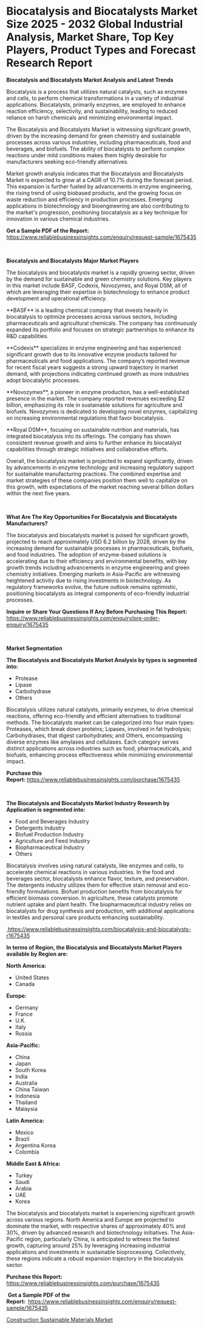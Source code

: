 <p><h1>Biocatalysis and Biocatalysts Market Size 2025 - 2032 Global Industrial Analysis, Market Share, Top Key Players, Product Types and Forecast Research Report</h1></p><p><strong>Biocatalysis and Biocatalysts Market Analysis and Latest Trends</strong></p>
<p><p>Biocatalysis is a process that utilizes natural catalysts, such as enzymes and cells, to perform chemical transformations in a variety of industrial applications. Biocatalysts, primarily enzymes, are employed to enhance reaction efficiency, selectivity, and sustainability, leading to reduced reliance on harsh chemicals and minimizing environmental impact.</p><p>The Biocatalysis and Biocatalysts Market is witnessing significant growth, driven by the increasing demand for green chemistry and sustainable processes across various industries, including pharmaceuticals, food and beverages, and biofuels. The ability of biocatalysts to perform complex reactions under mild conditions makes them highly desirable for manufacturers seeking eco-friendly alternatives.</p><p>Market growth analysis indicates that the Biocatalysis and Biocatalysts Market is expected to grow at a CAGR of 10.7% during the forecast period. This expansion is further fueled by advancements in enzyme engineering, the rising trend of using biobased products, and the growing focus on waste reduction and efficiency in production processes. Emerging applications in biotechnology and bioengineering are also contributing to the market's progression, positioning biocatalysis as a key technique for innovation in various chemical industries.</p></p>
<p><strong>Get a Sample PDF of the Report:&nbsp;</strong> <a href="https://www.reliablebusinessinsights.com/enquiry/request-sample/1675435?utm_campaign=3080&utm_medium=2&utm_source=Github&utm_content=ia&utm_term=01042025&utm_id=biocatalysis-and-biocatalysts">https://www.reliablebusinessinsights.com/enquiry/request-sample/1675435</a></p>
<p>&nbsp;</p>
<p><strong>Biocatalysis and Biocatalysts Major Market Players</strong></p>
<p><p>The biocatalysis and biocatalysts market is a rapidly growing sector, driven by the demand for sustainable and green chemistry solutions. Key players in this market include BASF, Codexis, Novozymes, and Royal DSM, all of which are leveraging their expertise in biotechnology to enhance product development and operational efficiency.</p><p>**BASF** is a leading chemical company that invests heavily in biocatalysis to optimize processes across various sectors, including pharmaceuticals and agricultural chemicals. The company has continuously expanded its portfolio and focuses on strategic partnerships to enhance its R&D capabilities.</p><p>**Codexis** specializes in enzyme engineering and has experienced significant growth due to its innovative enzyme products tailored for pharmaceuticals and food applications. The company’s reported revenue for recent fiscal years suggests a strong upward trajectory in market demand, with projections indicating continued growth as more industries adopt biocatalytic processes.</p><p>**Novozymes**, a pioneer in enzyme production, has a well-established presence in the market. The company reported revenues exceeding $2 billion, emphasizing its role in sustainable solutions for agriculture and biofuels. Novozymes is dedicated to developing novel enzymes, capitalizing on increasing environmental regulations that favor biocatalysis.</p><p>**Royal DSM**, focusing on sustainable nutrition and materials, has integrated biocatalysis into its offerings. The company has shown consistent revenue growth and aims to further enhance its biocatalyst capabilities through strategic initiatives and collaborative efforts.</p><p>Overall, the biocatalysis market is projected to expand significantly, driven by advancements in enzyme technology and increasing regulatory support for sustainable manufacturing practices. The combined expertise and market strategies of these companies position them well to capitalize on this growth, with expectations of the market reaching several billion dollars within the next five years.</p></p>
<p>&nbsp;</p>
<p><strong>What Are The Key Opportunities For Biocatalysis and Biocatalysts Manufacturers?</strong></p>
<p><p>The biocatalysis and biocatalysts market is poised for significant growth, projected to reach approximately USD 6.2 billion by 2028, driven by the increasing demand for sustainable processes in pharmaceuticals, biofuels, and food industries. The adoption of enzyme-based solutions is accelerating due to their efficiency and environmental benefits, with key growth trends including advancements in enzyme engineering and green chemistry initiatives. Emerging markets in Asia-Pacific are witnessing heightened activity due to rising investments in biotechnology. As regulatory frameworks evolve, the future outlook remains optimistic, positioning biocatalysts as integral components of eco-friendly industrial processes.</p></p>
<p><strong>Inquire or Share Your Questions If Any Before Purchasing This Report:</strong> <a href="https://www.reliablebusinessinsights.com/enquiry/pre-order-enquiry/1675435?utm_campaign=3080&utm_medium=2&utm_source=Github&utm_content=ia&utm_term=01042025&utm_id=biocatalysis-and-biocatalysts">https://www.reliablebusinessinsights.com/enquiry/pre-order-enquiry/1675435</a></p>
<p>&nbsp;</p>
<p><strong>Market Segmentation</strong></p>
<p><strong>The Biocatalysis and Biocatalysts Market Analysis by types is segmented into:</strong></p>
<p><ul><li>Protease</li><li>Lipase</li><li>Carbohydrase</li><li>Others</li></ul></p>
<p><p>Biocatalysis utilizes natural catalysts, primarily enzymes, to drive chemical reactions, offering eco-friendly and efficient alternatives to traditional methods. The biocatalysts market can be categorized into four main types: Proteases, which break down proteins; Lipases, involved in fat hydrolysis; Carbohydrases, that digest carbohydrates; and Others, encompassing diverse enzymes like amylases and cellulases. Each category serves distinct applications across industries such as food, pharmaceuticals, and biofuels, enhancing process effectiveness while minimizing environmental impact.</p></p>
<p><strong>Purchase this Report:&nbsp;</strong><a href="https://www.reliablebusinessinsights.com/purchase/1675435?utm_campaign=3080&utm_medium=2&utm_source=Github&utm_content=ia&utm_term=01042025&utm_id=biocatalysis-and-biocatalysts">https://www.reliablebusinessinsights.com/purchase/1675435</a></p>
<p>&nbsp;</p>
<p><strong>The Biocatalysis and Biocatalysts Market Industry Research by Application is segmented into:</strong></p>
<p><ul><li>Food and Beverages Industry</li><li>Detergents Industry</li><li>Biofuel Production Industry</li><li>Agriculture and Feed Industry</li><li>Biopharmaceutical Industry</li><li>Others</li></ul></p>
<p><p>Biocatalysis involves using natural catalysts, like enzymes and cells, to accelerate chemical reactions in various industries. In the food and beverages sector, biocatalysts enhance flavor, texture, and preservation. The detergents industry utilizes them for effective stain removal and eco-friendly formulations. Biofuel production benefits from biocatalysis for efficient biomass conversion. In agriculture, these catalysts promote nutrient uptake and plant health. The biopharmaceutical industry relies on biocatalysts for drug synthesis and production, with additional applications in textiles and personal care products enhancing sustainability.</p></p>
<p><a href="https://www.reliablebusinessinsights.com/biocatalysis-and-biocatalysts-r1675435?utm_campaign=3080&utm_medium=2&utm_source=Github&utm_content=ia&utm_term=01042025&utm_id=biocatalysis-and-biocatalysts">&nbsp;https://www.reliablebusinessinsights.com/biocatalysis-and-biocatalysts-r1675435</a></p>
<p><strong>In terms of Region, the Biocatalysis and Biocatalysts Market Players available by Region are:</strong></p>
<p>
    <p> <strong> North America: </strong>
        <ul>
            <li>United States</li>
            <li>Canada</li>
        </ul>
        </p> 
    <p> <strong> Europe: </strong>
        <ul>
            <li>Germany</li>
            <li>France</li>
            <li>U.K.</li>
            <li>Italy</li>
            <li>Russia</li>
        </ul>
        </p> 
    <p> <strong> Asia-Pacific: </strong>
        <ul>
            <li>China</li>
            <li>Japan</li>
            <li>South Korea</li>
            <li>India</li>
            <li>Australia</li>
            <li>China Taiwan</li>
            <li>Indonesia</li>
            <li>Thailand</li>
            <li>Malaysia</li>
        </ul>
        </p> 
    <p> <strong> Latin America: </strong>
        <ul>
            <li>Mexico</li>
            <li>Brazil</li>
            <li>Argentina Korea</li>
            <li>Colombia</li>
        </ul>
        </p> 
    <p> <strong> Middle East & Africa: </strong>
        <ul>
            <li>Turkey</li>
            <li>Saudi</li>
            <li>Arabia</li>
            <li>UAE</li>
            <li>Korea</li>
        </ul>
    </p>
    </p>
<p><p>The biocatalysis and biocatalysts market is experiencing significant growth across various regions. North America and Europe are projected to dominate the market, with respective shares of approximately 40% and 30%, driven by advanced research and biotechnology initiatives. The Asia-Pacific region, particularly China, is anticipated to witness the fastest growth, capturing around 25% by leveraging increasing industrial applications and investments in sustainable bioprocessing. Collectively, these regions indicate a robust expansion trajectory in the biocatalysis sector.</p></p>
<p><strong>Purchase this Report: </strong><a href="https://www.reliablebusinessinsights.com/purchase/1675435?utm_campaign=3080&utm_medium=2&utm_source=Github&utm_content=ia&utm_term=01042025&utm_id=biocatalysis-and-biocatalysts">https://www.reliablebusinessinsights.com/purchase/1675435</a></p>
<p>&nbsp;<strong>Get a Sample PDF of the Report:&nbsp;&nbsp;</strong><a href="https://www.reliablebusinessinsights.com/enquiry/request-sample/1675435?utm_campaign=3080&utm_medium=2&utm_source=Github&utm_content=ia&utm_term=01042025&utm_id=biocatalysis-and-biocatalysts">https://www.reliablebusinessinsights.com/enquiry/request-sample/1675435</a></p>
<p><strong></strong></p>
<p><p><a href="https://github.com/kaddahblejc/Market-Research-Report-List-1/blob/main/construction-sustainable-materials-market.md?utm_campaign=3080&utm_medium=2&utm_source=Github&utm_content=ia&utm_term=01042025&utm_id=biocatalysis-and-biocatalysts">Construction Sustainable Materials Market</a></p></p>